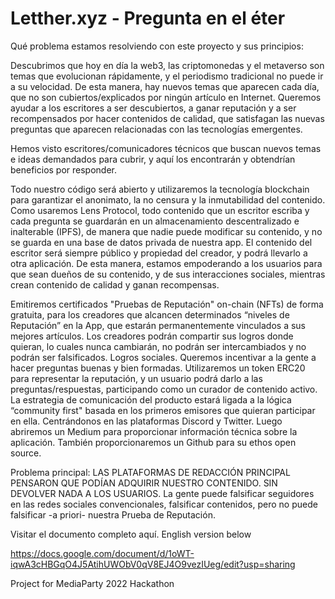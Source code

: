 # Letther.xyz - Pregunta en el éter <br />
Qué problema estamos resolviendo con este proyecto y sus principios:

Descubrimos que hoy en día la web3, las criptomonedas y el metaverso son temas que evolucionan rápidamente, y el periodismo tradicional no puede ir a su velocidad. De esta manera, hay nuevos temas que aparecen cada día, que no son cubiertos/explicados por ningún artículo en Internet. Queremos ayudar a los escritores a ser descubiertos, a ganar reputación y a ser recompensados por hacer contenidos de calidad, que satisfagan las nuevas preguntas que aparecen relacionadas con las tecnologías emergentes.

Hemos visto escritores/comunicadores técnicos que buscan nuevos temas e ideas demandados para cubrir, y aquí los encontrarán y obtendrían beneficios por responder.

Todo nuestro código será abierto y utilizaremos la tecnología blockchain para garantizar el anonimato, la no censura y la inmutabilidad del contenido. Como usaremos Lens Protocol, todo contenido que un escritor escriba y cada pregunta se guardarán en un almacenamiento descentralizado e inalterable (IPFS), de manera que nadie puede modificar su contenido, y no se guarda en una base de datos privada de nuestra app. El contenido del escritor será siempre público y propiedad del creador, y podrá llevarlo a otra aplicación. De esta manera, estamos empoderando a los usuarios para que sean dueños de su contenido, y de sus interacciones sociales, mientras crean contenido de calidad y ganan recompensas.

Emitiremos certificados "Pruebas de Reputación" on-chain (NFTs) de forma gratuita, para los creadores que alcancen determinados “niveles de Reputación” en la App, que estarán permanentemente vinculados a sus mejores artículos. Los creadores podrán compartir sus logros donde quieran, lo cuales nunca cambiarán, no podrán ser intercambiados y no podrán ser falsificados. Logros sociales. Queremos incentivar a la gente a hacer preguntas buenas y bien formadas. Utilizaremos un token ERC20 para representar la reputación, y un usuario podrá darlo a las preguntas/respuestas, participando como un curador de contenido activo. La estrategia de comunicación del producto estará ligada a la lógica “community first" basada en los primeros emisores que quieran participar en ella. Centrándonos en las plataformas Discord y Twitter. Luego abriremos un Medium para proporcionar información técnica sobre la aplicación. También proporcionaremos un Github para su ethos open source.

Problema principal: LAS PLATAFORMAS DE REDACCIÓN PRINCIPAL PENSARON QUE PODÍAN ADQUIRIR NUESTRO CONTENIDO. SIN DEVOLVER NADA A LOS USUARIOS. La gente puede falsificar seguidores en las redes sociales convencionales, falsificar contenidos, pero no puede falsificar -a priori- nuestra Prueba de Reputación.

Visitar el documento completo aquí. English version below

https://docs.google.com/document/d/1oWT-iqwA3cHBGqO4J5AtihUWObV0qV8EJ4O9vezIUeg/edit?usp=sharing 

Project for MediaParty 2022 Hackathon
